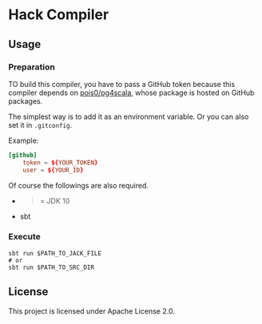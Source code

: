# Hack Compiler

## Usage

### Preparation

TO build this compiler, you have to pass a GitHub token because this compiler
depends on [pois0/pg4scala](https://github.com/pois0/pg4scala),
whose package is hosted on GitHub packages.

The simplest way is to add it as an environment variable. Or you can also set it
in `.gitconfig`.

Example:

```toml
[github]
    token = ${YOUR_TOKEN}
    user = ${YOUR_ID}
```

Of course the followings are also required.

- >= JDK 10
- sbt

### Execute

```shell
sbt run $PATH_TO_JACK_FILE
# or
sbt run $PATH_TO_SRC_DIR
```

## License

This project is licensed under Apache License 2.0.
